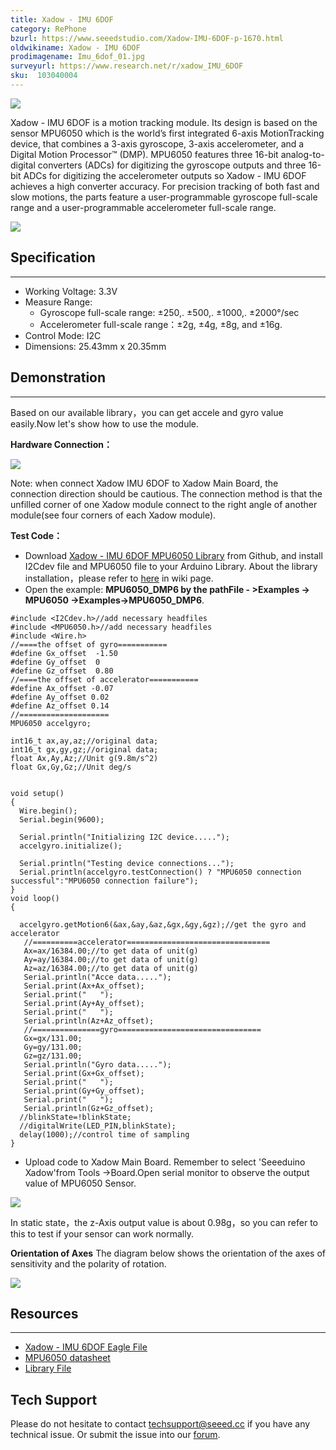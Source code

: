 ```yaml
---
title: Xadow - IMU 6DOF
category: RePhone
bzurl: https://www.seeedstudio.com/Xadow-IMU-6DOF-p-1670.html
oldwikiname: Xadow - IMU 6DOF
prodimagename: Imu_6dof_01.jpg
surveyurl: https://www.research.net/r/xadow_IMU_6DOF
sku:  103040004
---
```

![](https://github.com/SeeedDocument/Xadow_IMU_6DOF/raw/master/img/Imu_6dof_01.jpg)

Xadow - IMU 6DOF is a motion tracking module. Its design is based on the sensor MPU6050 which is the world’s first integrated 6-axis MotionTracking device, that combines a 3-axis gyroscope, 3-axis accelerometer, and a Digital Motion Processor™ (DMP). MPU6050 features three 16-bit analog-to-digital converters (ADCs) for digitizing the gyroscope outputs and three 16-bit ADCs for digitizing the accelerometer outputs so Xadow - IMU 6DOF achieves a high converter accuracy. For precision tracking of both fast and slow motions, the parts feature a user-programmable gyroscope full-scale range and a user-programmable accelerometer full-scale range.

[![](https://github.com/SeeedDocument/Seeed-WiKi/raw/master/docs/images/300px-Get_One_Now_Banner-ragular.png)](https://www.seeedstudio.com/Xadow-IMU-6DOF-p-1670.html)

## Specification
---
- Working Voltage: 3.3V
- Measure Range:
  - Gyroscope full-scale range: ±250,. ±500,. ±1000,. ±2000°/sec
  - Accelerometer full-scale range：±2g, ±4g, ±8g, and ±16g.
- Control Mode: I2C
- Dimensions: 25.43mm x 20.35mm

## Demonstration
---
Based on our available library，you can get accele and gyro value easily.Now let's show how to use the module.

**Hardware Connection：**

![](https://github.com/SeeedDocument/Xadow_IMU_6DOF/raw/master/img/Xadow-IMU_6DOF_installation.png)

Note: when connect Xadow IMU 6DOF to Xadow Main Board, the connection direction should be cautious. The connection method is that the unfilled corner of one Xadow module connect to the right angle of another module(see four corners of each Xadow module).

**Test Code：**

- Download [Xadow - IMU 6DOF  MPU6050 Library](https://github.com/Seeed-Studio/Xadow_IMU_6DOF) from Github, and install I2Cdev file and MPU6050 file to your Arduino Library. About the library installation，please refer to [here](http://wiki.seeedstudio.com/wiki/How_to_install_Arduino_Library) in wiki page.
- Open the example: **MPU6050_DMP6 by the pathFile - >Examples -> MPU6050 ->Examples->MPU6050_DMP6**.

```
#include <I2Cdev.h>//add necessary headfiles
#include <MPU6050.h>//add necessary headfiles
#include <Wire.h>
//====the offset of gyro===========
#define Gx_offset  -1.50
#define Gy_offset  0
#define Gz_offset  0.80
//====the offset of accelerator===========
#define Ax_offset -0.07
#define Ay_offset 0.02
#define Az_offset 0.14
//====================
MPU6050 accelgyro;

int16_t ax,ay,az;//original data;
int16_t gx,gy,gz;//original data;
float Ax,Ay,Az;//Unit g(9.8m/s^2)
float Gx,Gy,Gz;//Unit deg/s


void setup()
{
  Wire.begin();
  Serial.begin(9600);

  Serial.println("Initializing I2C device.....");
  accelgyro.initialize();

  Serial.println("Testing device connections...");
  Serial.println(accelgyro.testConnection() ? "MPU6050 connection successful":"MPU6050 connection failure");
}
void loop()
{

  accelgyro.getMotion6(&ax,&ay,&az,&gx,&gy,&gz);//get the gyro and accelerator
   //==========accelerator================================
   Ax=ax/16384.00;//to get data of unit(g)
   Ay=ay/16384.00;//to get data of unit(g)
   Az=az/16384.00;//to get data of unit(g)
   Serial.println("Acce data.....");
   Serial.print(Ax+Ax_offset);
   Serial.print("   ");
   Serial.print(Ay+Ay_offset);
   Serial.print("   ");
   Serial.println(Az+Az_offset);
   //===============gyro================================
   Gx=gx/131.00;
   Gy=gy/131.00;
   Gz=gz/131.00;
   Serial.println("Gyro data.....");
   Serial.print(Gx+Gx_offset);
   Serial.print("   ");
   Serial.print(Gy+Gy_offset);
   Serial.print("   ");
   Serial.println(Gz+Gz_offset);
  //blinkState=!blinkState;
  //digitalWrite(LED_PIN,blinkState);
  delay(1000);//control time of sampling
}
```

- Upload code to Xadow Main Board. Remember to select 'Seeeduino Xadow'from Tools ->Board.Open serial monitor to observe the output value of MPU6050 Sensor.

![](https://github.com/SeeedDocument/Xadow_IMU_6DOF/raw/master/img/Xadow_IMU_6DOF_result.jpg)

In static state，the z-Axis output value is about 0.98g，so you can refer to this to test if your sensor can work normally.

**Orientation of Axes**
The diagram below shows the orientation of the axes of sensitivity and the polarity of rotation.

![](https://github.com/SeeedDocument/Xadow_IMU_6DOF/raw/master/img/MPU6050_%E8%BD%B4%E5%90%91%E5%AE%9A%E4%BD%8D.png)

## Resources
---
- [Xadow - IMU 6DOF Eagle File](https://github.com/SeeedDocument/Xadow_IMU_6DOF/raw/master/res/Xadow_IMU_6DOF_Eagle_File.zip)
- [MPU6050 datasheet](https://github.com/SeeedDocument/Xadow_IMU_6DOF/raw/master/res/MPU6050.pdf)
- [Library File](https://github.com/Seeed-Studio/Xadow_IMU_6DOF)

## Tech Support
Please do not hesitate to contact [techsupport@seeed.cc](techsupport@seeed.cc) if you have any technical issue. Or submit the issue into our [forum](http://forum.seeedstudio.com/). 